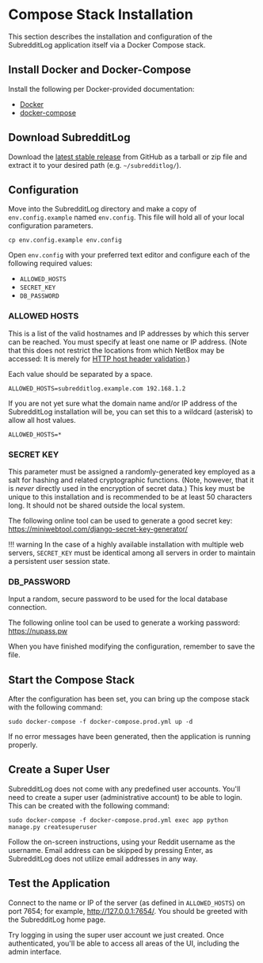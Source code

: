 # Compose Stack Installation

This section describes the installation and configuration of the SubredditLog application itself via a Docker Compose
stack.

## Install Docker and Docker-Compose

Install the following per Docker-provided documentation:

- [Docker](https://docs.docker.com/engine/install/)
- [docker-compose](https://docs.docker.com/compose/install/)

## Download SubredditLog

Download the [latest stable release](https://github.com/seancallaway/SubredditLog/releases) from GitHub as a tarball or
zip file and extract it to your desired path (e.g. `~/subredditlog/`).

## Configuration

Move into the SubredditLog directory and make a copy of `env.config.example` named `env.config`. This file will hold 
all of your local configuration parameters.

```shell
cp env.config.example env.config
```

Open `env.config` with your preferred text editor and configure each of the following required values:

- `ALLOWED_HOSTS`
- `SECRET_KEY`
- `DB_PASSWORD`

### ALLOWED HOSTS

This is a list of the valid hostnames and IP addresses by which this server can be reached. You must specify at least 
one name or IP address. (Note that this does not restrict the locations from which NetBox may be accessed: It is merely 
for [HTTP host header validation](https://docs.djangoproject.com/en/3.1/topics/security/#host-headers-virtual-hosting).)

Each value should be separated by a space.

```shell
ALLOWED_HOSTS=subredditlog.example.com 192.168.1.2
```

If you are not yet sure what the domain name and/or IP address of the SubredditLog installation will be, you can set
this to a wildcard (asterisk) to allow all host values.

```shell
ALLOWED_HOSTS=*
```

### SECRET KEY

This parameter must be assigned a randomly-generated key employed as a salt for hashing and related cryptographic 
functions. (Note, however, that it is _never_ directly used in the encryption of secret data.) This key must be unique 
to this installation and is recommended to be at least 50 characters long. It should not be shared outside the local 
system.

The following online tool can be used to generate a good secret key: https://miniwebtool.com/django-secret-key-generator/

!!! warning
    In the case of a highly available installation with multiple web servers, `SECRET_KEY` must be identical among all 
servers in order to maintain a persistent user session state.

### DB_PASSWORD

Input a random, secure password to be used for the local database connection.

The following online tool can be used to generate a working password: https://nupass.pw

When you have finished modifying the configuration, remember to save the file.

## Start the Compose Stack

After the configuration has been set, you can bring up the compose stack with the following command:

```shell
sudo docker-compose -f docker-compose.prod.yml up -d
```

If no error messages have been generated, then the application is running properly.

## Create a Super User

SubredditLog does not come with any predefined user accounts. You'll need to create a super user (administrative 
account) to be able to login. This can be created with the following command:

```shell
sudo docker-compose -f docker-compose.prod.yml exec app python manage.py createsuperuser
```

Follow the on-screen instructions, using your Reddit username as the username. Email address can be skipped by pressing 
Enter, as SubredditLog does not utilize email addresses in any way.

## Test the Application

Connect to the name or IP of the server (as defined in `ALLOWED_HOSTS`) on port 7654; for example, 
<http://127.0.0.1:7654/>. You should be greeted with the SubredditLog home page.

Try logging in using the super user account we just created. Once authenticated, you'll be able to access all areas of 
the UI, including the admin interface.
